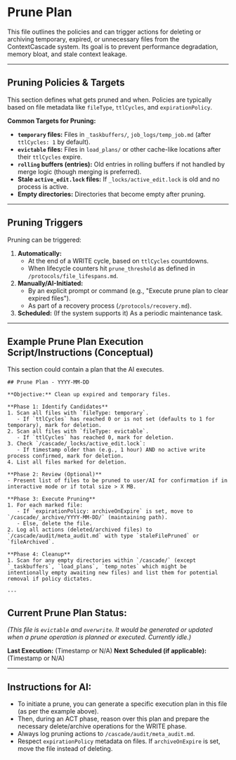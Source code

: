 <!-- @meta {
  "fileType": "evictable",
  "subtype": "system_plan",
  "purpose": "Defines and executes controlled cleanup operations for temporary, expired, or unnecessary files.",
  "editPolicy": "overwrite",
  "routeScope": "audit",
  "ttlCycles": 3
} -->
# Prune Plan

This file outlines the policies and can trigger actions for deleting or archiving temporary, expired, or unnecessary files from the ContextCascade system. Its goal is to prevent performance degradation, memory bloat, and stale context leakage.

---
## Pruning Policies & Targets
This section defines what gets pruned and when. Policies are typically based on file metadata like `fileType`, `ttlCycles`, and `expirationPolicy`.

**Common Targets for Pruning:**
- **`temporary` files:** Files in `_taskbuffers/`, `job_logs/temp_job.md` (after `ttlCycles: 1` by default).
- **`evictable` files:** Files in `load_plans/` or other cache-like locations after their `ttlCycles` expire.
- **`rolling` buffers (entries):** Old entries in rolling buffers if not handled by merge logic (though merging is preferred).
- **Stale `active_edit.lock` files:** If `_locks/active_edit.lock` is old and no process is active.
- **Empty directories:** Directories that become empty after pruning.

---
## Pruning Triggers
Pruning can be triggered:
1.  **Automatically:**
    *   At the end of a WRITE cycle, based on `ttlCycles` countdowns.
    *   When lifecycle counters hit `prune_threshold` as defined in `/protocols/file_lifespans.md`.
2.  **Manually/AI-Initiated:**
    *   By an explicit prompt or command (e.g., "Execute prune plan to clear expired files").
    *   As part of a recovery process (`/protocols/recovery.md`).
3.  **Scheduled:** (If the system supports it) As a periodic maintenance task.

---
## Example Prune Plan Execution Script/Instructions (Conceptual)
This section could contain a plan that the AI executes.

```
## Prune Plan - YYYY-MM-DD

**Objective:** Clean up expired and temporary files.

**Phase 1: Identify Candidates**
1. Scan all files with `fileType: temporary`.
   - If `ttlCycles` has reached 0 or is not set (defaults to 1 for temporary), mark for deletion.
2. Scan all files with `fileType: evictable`.
   - If `ttlCycles` has reached 0, mark for deletion.
3. Check `/cascade/_locks/active_edit.lock`:
   - If timestamp older than (e.g., 1 hour) AND no active write process confirmed, mark for deletion.
4. List all files marked for deletion.

**Phase 2: Review (Optional)**
- Present list of files to be pruned to user/AI for confirmation if in interactive mode or if total size > X MB.

**Phase 3: Execute Pruning**
1. For each marked file:
   - If `expirationPolicy: archiveOnExpire` is set, move to `/cascade/_archive/YYYY-MM-DD/` (maintaining path).
   - Else, delete the file.
2. Log all actions (deleted/archived files) to `/cascade/audit/meta_audit.md` with type `staleFilePruned` or `fileArchived`.

**Phase 4: Cleanup**
1. Scan for any empty directories within `/cascade/` (except `_taskbuffers`, `load_plans`, `temp_notes` which might be intentionally empty awaiting new files) and list them for potential removal if policy dictates.

---
```

## Current Prune Plan Status:

*(This file is `evictable` and `overwrite`. It would be generated or updated when a prune operation is planned or executed. Currently idle.)*

**Last Execution:** (Timestamp or N/A)
**Next Scheduled (if applicable):** (Timestamp or N/A)

---
## Instructions for AI:
- To initiate a prune, you can generate a specific execution plan in this file (as per the example above).
- Then, during an ACT phase, reason over this plan and prepare the necessary delete/archive operations for the WRITE phase.
- Always log pruning actions to `/cascade/audit/meta_audit.md`.
- Respect `expirationPolicy` metadata on files. If `archiveOnExpire` is set, move the file instead of deleting.
